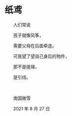 # 纸鸢

　　人们常说

　　孩子就像风筝，

　　需要父母在后面牵连。

　　可我望了望自己身后的物件，

　　那不是提绳，

　　是引线。

<br>

<br>
　　南国微雪

　　2021 年 8 月 27 日

